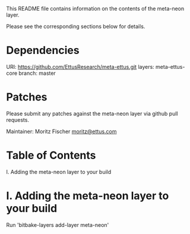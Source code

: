 This README file contains information on the contents of the meta-neon layer.

Please see the corresponding sections below for details.

Dependencies
============

  URI: https://github.com/EttusResearch/meta-ettus.git
  layers: meta-ettus-core
  branch: master

Patches
=======

Please submit any patches against the meta-neon layer via github pull requests.

Maintainer: Moritz Fischer <moritz@ettus.com>

Table of Contents
=================

  I. Adding the meta-neon layer to your build


I. Adding the meta-neon layer to your build
=================================================

Run 'bitbake-layers add-layer meta-neon'
